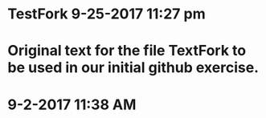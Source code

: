 # TestFork 9-25-2017 11:27 pm
# Original text for the file TextFork to be used in our initial github exercise.
# 9-2-2017 11:38 AM